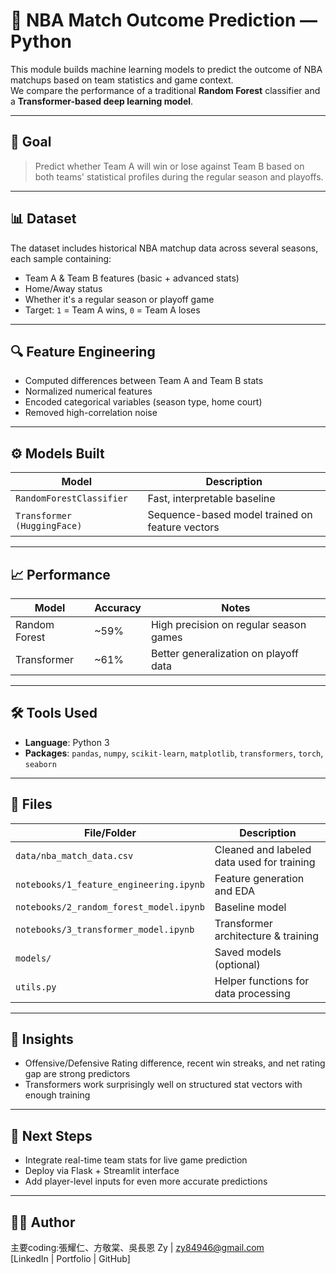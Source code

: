 # 🤖 NBA Match Outcome Prediction — Python

This module builds machine learning models to predict the outcome of NBA matchups based on team statistics and game context.  
We compare the performance of a traditional **Random Forest** classifier and a **Transformer-based deep learning model**.

---

## 🎯 Goal

> Predict whether Team A will win or lose against Team B based on both teams' statistical profiles during the regular season and playoffs.

---

## 📊 Dataset

The dataset includes historical NBA matchup data across several seasons, each sample containing:

- Team A & Team B features (basic + advanced stats)
- Home/Away status
- Whether it's a regular season or playoff game
- Target: `1` = Team A wins, `0` = Team A loses

---

## 🔍 Feature Engineering

- Computed differences between Team A and Team B stats
- Normalized numerical features
- Encoded categorical variables (season type, home court)
- Removed high-correlation noise

---

## ⚙️ Models Built

| Model | Description |
|-------|-------------|
| `RandomForestClassifier` | Fast, interpretable baseline |
| `Transformer (HuggingFace)` | Sequence-based model trained on feature vectors |

---

## 📈 Performance

| Model | Accuracy | Notes |
|-------|----------|-------|
| Random Forest | ~59% | High precision on regular season games |
| Transformer   | ~61% | Better generalization on playoff data |


---

## 🛠 Tools Used

- **Language**: Python 3
- **Packages**: `pandas`, `numpy`, `scikit-learn`, `matplotlib`, `transformers`, `torch`, `seaborn`

---

## 📁 Files

| File/Folder | Description |
|-------------|-------------|
| `data/nba_match_data.csv` | Cleaned and labeled data used for training |
| `notebooks/1_feature_engineering.ipynb` | Feature generation and EDA |
| `notebooks/2_random_forest_model.ipynb` | Baseline model |
| `notebooks/3_transformer_model.ipynb` | Transformer architecture & training |
| `models/` | Saved models (optional) |
| `utils.py` | Helper functions for data processing |

---

## 🧠 Insights

- Offensive/Defensive Rating difference, recent win streaks, and net rating gap are strong predictors
- Transformers work surprisingly well on structured stat vectors with enough training

---

## 📌 Next Steps

- Integrate real-time team stats for live game prediction
- Deploy via Flask + Streamlit interface
- Add player-level inputs for even more accurate predictions

---

## 👨‍💻 Author
主要coding:張耀仁、方敬棠、吳長恩
Zy | zy84946@gmail.com  
[LinkedIn | Portfolio | GitHub]

